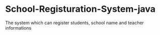 # School-Registuration-System-java
The system which can register students, school name and teacher informations
